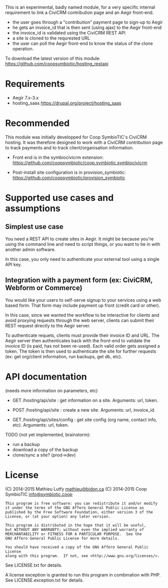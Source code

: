 This is an experimental, badly named module, for a very specific internal
requirement to link a CiviCRM contribution page and an Aegir front-end.

* the user goes through a "contribution" payment page to sign-up to Aegir
* he gets an invoice_id that is then sent (using ajax) to the Aegir front-end
* the invoice_id is validated using the CiviCRM REST API
* a site is cloned to the requrested URL
* the user can poll the Aegir front-end to know the status of the clone operation.

To download the latest version of this module:
https://github.com/coopsymbiotic/hosting_restapi

Requirements
============

* Aegir 7.x-3.x
* hosting_saas https://drupal.org/project/hosting_saas

Recommended
===========

This module was initially developped for Coop SymbioTIC's CiviCRM hosting.
It was therefore designed to work with a CiviCRM contribution page to track
payments and to track client/organisation information.

* Front end is in the symbiocivicrm extension:
  https://github.com/coopsymbiotic/coop.symbiotic.symbiocivicrm

* Post-install site configuration is in provision_symbiotic:
  https://github.com/coopsymbiotic/provision_symbiotic 

Supported use cases and assumptions
===================================

Simplest use case
-----------------

You need a REST API to create sites in Aegir. It might be because you're using
the command line and need to script things, or you want to tie in with another
admin software.

In this case, you only need to authenticate your external tool using a single
API key.

Integration with a payment form (ex: CiviCRM, Webform or Commerce)
------------------------------------------------------------------

You would like your users to self-serve signup to your services using a web
based form. That form may include payment up front (credit card or other).

In this case, since we wanted the workflow to be interactive for clients
and avoid proxying requests through the web server, clients can submit their
REST request directly to the Aegir server.

To authenticate requets, clients must provide their invoice ID and URL.
The Aegir server then authenticates back with the front-end to validate
the invoice ID (is paid, has not been re-used). Each valid order gets
assigned a token. The token is then used to authenticate the site for
further requests (ex: get org/client information, run backups, get db, etc).

API documentation
=================

(needs more information on parameters, etc)

* GET /hosting/api/site : get information on a site. Arguments: url, token.

* POST /hosting/api/site : create a new site. Arguments: url, invoice_id.

* GET /hosting/api/sites/config : get site config (org name, contact info, etc). Arguments: url, token.

TODO (not yet implemented, brainstorm):

* run a backup
* download a copy of the backup
* clone/sync a site? (prod->dev)

License
=======

(C) 2014-2015 Mathieu Lutfy <mathieu@bidon.ca>
(C) 2014-2015 Coop SymbioTIC <info@symbiotic.coop>

    This program is free software: you can redistribute it and/or modify
    it under the terms of the GNU Affero General Public License as
    published by the Free Software Foundation, either version 3 of the
    License, or (at your option) any later version.

    This program is distributed in the hope that it will be useful,
    but WITHOUT ANY WARRANTY; without even the implied warranty of
    MERCHANTABILITY or FITNESS FOR A PARTICULAR PURPOSE.  See the
    GNU Affero General Public License for more details.

    You should have received a copy of the GNU Affero General Public License
    along with this program.  If not, see <http://www.gnu.org/licenses/>.

See LICENSE.txt for details.

A license exception is granted to run this program in combination with
PHP. See LICENSE.exception.txt for details.
